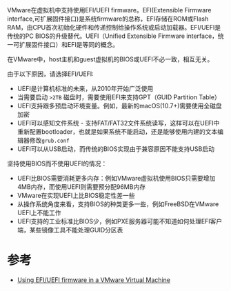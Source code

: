 VMware在虚拟机中支持使用EFI/UEFI firmware。EFI(Extensible Firmware interface,可扩展固件接口)是系统firmware的总称，EFI存储在ROM或Flash RAM，由CPU首次初始化硬件和传递控制给操作系统或启动加载器。EFI/UEFI是传统的PC BIOS的升级替代。UEFI（Unified Extensible Firmware interface，统一可扩展固件接口）和EFI是等同的概念。

在VMware中，host主机和guest虚拟机的BIOS或UEFI不必一致，相互无关。

由于以下原因，请选择EFI/UEFI:

* UEFI是计算机标准的未来，从2010年开始广泛使用
* 当需要启动 `>2TB` 磁盘时，需要使用EFI来支持GPT（GUID Partition Table）
* UEFI支持跟多预启动环境变量。例如，最新的macOS(10.7+)需要使用全磁盘加密
* UEFI可以感知文件系统 - 支持FAT/FAT32文件系统读写，这样可以在UEFI中重新配置bootloader，也就是如果系统不能启动，还是能够使用内建的文本编辑器修改`grub.conf`
* UEFI可以从USB启动，而传统的BIOS实现由于兼容原因不能支持USB启动

坚持使用BIOS而不使用UEFI的情况：

* UEFI比BIOS需要消耗更多内存：例如VMware虚拟机使用BIOS只需要增加4MB内存，而使用UEFI则需要预分配96MB内存
* VMware在实现UEFI上比BIOS稳定性差一些
* 从操作系统角度来看，支持BIOS的种类更多一些，例如FreeBSD在VMware UEFI上不能工作
* UEFI支持的工业标准比BIOS少，例如PXE服务器可能不知道如何处理EFI客户端，某些镜像工具不能处理GUID分区表

# 参考

* [Using EFI/UEFI firmware in a VMware Virtual Machine](https://communities.vmware.com/docs/DOC-28494)